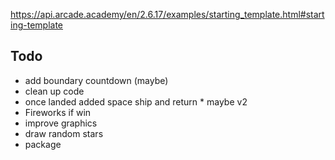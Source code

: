 https://api.arcade.academy/en/2.6.17/examples/starting_template.html#starting-template## Todo* add boundary countdown (maybe)* clean up code* once landed added space ship and return * maybe v2* Fireworks if win* improve graphics* draw random stars* package